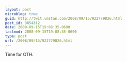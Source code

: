 ```yaml
---
layout: post
microblog: true
guid: http://twit.vmstan.com/2008/09/15/922779826.html
post_id: 3054312
date: 2008-09-15T19:08:35-0600
lastmod: 2008-09-15T19:08:35-0600
type: post
url: /2008/09/15/922779826.html
---
```

Time for OTH.
